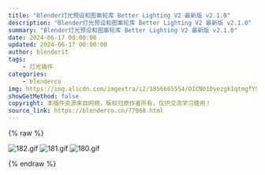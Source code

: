 ```yaml
---
title: "Blender灯光预设和图案轮库 Better Lighting V2 最新版 v2.1.0"
description: "Blender灯光预设和图案轮库 Better Lighting V2 最新版 v2.1.0"
summary: "Blender灯光预设和图案轮库 Better Lighting V2 最新版 v2.1.0"
date: 2024-06-17 00:00:00
updated: 2024-06-17 00:00:00
author: blenderit
tags: 
    - 灯光插件
categories:
    - blenderco
img: https://img.alicdn.com/imgextra/i2/1856665554/O1CN01Dvezgk1qtmgfYS86R_!!1856665554.gif
showGetMethod: false
copyright: 本插件资源来自网络，版权归原作者所有，仅供交流学习使用！
source_link: https://blenderco.cn/77068.html
---
```


{% raw %}
<p><img src="https://img.alicdn.com/imgextra/i2/1856665554/O1CN01Dvezgk1qtmgfYS86R_!!1856665554.gif" alt="182.gif"> <img src="https://img.alicdn.com/imgextra/i2/1856665554/O1CN01x0CFCW1qtmgk4YvAW_!!1856665554.gif" alt="181.gif"> <img src="https://img.alicdn.com/imgextra/i3/1856665554/O1CN019eft9m1qtmgnJsM5Y_!!1856665554.gif" alt="180.gif"></p>
<div style="display: none">blenderco</div>
{% endraw %}